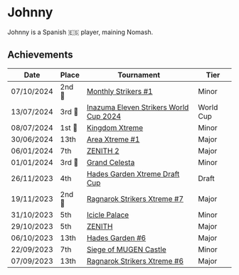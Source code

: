 # Johnny

Johnny is a Spanish :es: player, maining Nomash.

## Achievements

|Date|Place|Tournament|Tier|
|-|-|-|-|
| 07/10/2024 |2nd :2nd_place_medal:| [Monthly Strikers #1](../../tournaments/misc/monthly1.md) | Minor |
| 13/07/2024 |3rd :3rd_place_medal:| [Inazuma Eleven Strikers World Cup 2024](../../tournaments/worldcup24.md) | World Cup |
| 08/07/2024 |1st :1st_place_medal:| [Kingdom Xtreme](../../tournaments/misc/kingdom.md) | Minor |
| 30/06/2024 | 13th | [Area Xtreme #1](../../tournaments/area/areax1.md) | Major |
| 06/01/2024 | 7th | [ZENITH 2](../../tournaments/misc/zenith2.md) | Major |
| 01/01/2024 |3rd :3rd_place_medal: | [Grand Celesta](../../tournaments/misc/grandcelesta.md) | Minor |
| 26/11/2023 | 4th | [Hades Garden Xtreme Draft Cup](../../tournaments/draft/hgdraftx.md) | Draft | 
| 19/11/2023 |2nd :2nd_place_medal: | [Ragnarok Strikers Xtreme #7](../../tournaments/ragna/ragnax7.md) | Major |
| 31/10/2023 | 5th | [Icicle Palace](../../tournaments/misc/icicle.md) | Minor |
| 29/10/2023 | 5th | [ZENITH](../../tournaments/misc/zenith1.md) | Major |
| 06/10/2023 | 13th | [Hades Garden #6](../../tournaments/hg/hg6.md) | Major |
| 22/09/2023 | 7th | [Siege of MUGEN Castle](../../tournaments/misc/mugen.md) | Minor |
| 07/09/2023 | 13th | [Ragnarok Strikers Xtreme #6](../../tournaments/ragna/ragnax6.md) | Major |
